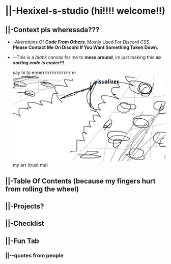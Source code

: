 # ||-Hexixel-s-studio (hi!!!! welcome!!)
## ||-Context pls wheressda???
* -*Alterations* Of ***Code From Others***, Mostly Used For *Discord CSS*, **Please Contact Me On Discord If You Want Something Taken Down.**
* --This is a *blank* canvas for me to **mess around**, im just making this ***so sorting code is easier!!!***

   say hi to ereerrrrrrrrrrrrrrrrr er  
  ![alt text](https://github.com/Hexixels/Hexixel-s-studio-/blob/main/README-DATA/fine-art "i drew this")
  my art (trust me)
## ||-Table Of Contents (because my fingers hurt from rolling the wheel)

## ||-Projects?
## ||-Checklist
## ||-Fun Tab
### ||--quotes from people

